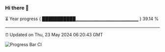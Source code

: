 ### Hi there 👋

⏳ Year progress { ███████████▁▁▁▁▁▁▁▁▁▁▁▁▁▁▁▁▁▁▁ } 39.14 %

---

⏰ Updated on Thu, 23 May 2024 06:20:43 GMT

![Progress Bar CI](https://github.com/liununu/liununu/workflows/Progress%20Bar%20CI/badge.svg)

